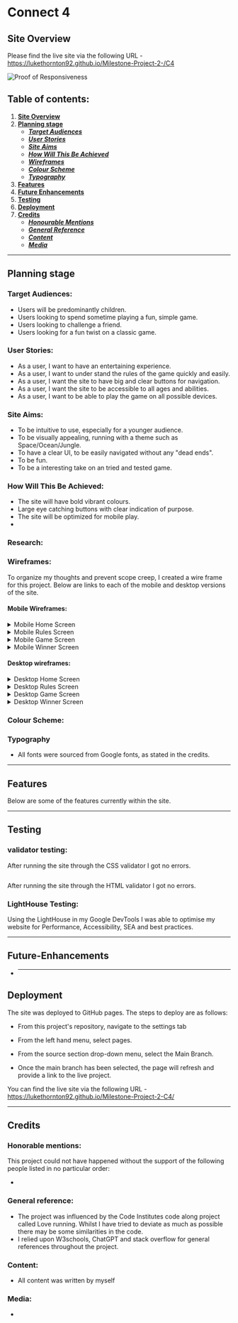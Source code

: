 # **Connect 4**

## **Site Overview**

Please find the live site via the following URL - https://lukethornton92.github.io/Milestone-Project-2-/C4

<img src="" alt="Proof of Responsiveness">

## Table of contents:

1. [**Site Overview**](#site-overview)
2. [**Planning stage**](#planning-stage)
   - [**_Target Audiences_**](#target-audiences)
   - [**_User Stories_**](#user-stories)
   - [**_Site Aims_**](#site-aims)
   - [**_How Will This Be Achieved_**](#how-will-this-be-achieved)
   - [**_Wireframes_**](#wireframes)
   - [**_Colour Scheme_**](#colour-scheme)
   - [**_Typography_**](#typography)
3. [**Features**](#features)
4. [**Future Enhancements**](#future-enhancements)
5. [**Testing**](#testing)
6. [**Deployment**](#deployment)
7. [**Credits**](#credits)
   - [**_Honourable Mentions_**](#honourable-mentions)
   - [**_General Reference_**](#general-refrence)
   - [**_Content_**](#content)
   - [**_Media_**](#media)

---

## **Planning stage**

### **Target Audiences:**

- Users will be predominantly children.
- Users looking to spend sometime playing a fun, simple game.
- Users looking to challenge a friend.
- Users looking for a fun twist on a classic game.

### **User Stories:**

- As a user, I want to have an entertaining experience.
- As a user, I want to under stand the rules of the game quickly and easily.
- As a user, I want the site to have big and clear buttons for navigation.
- As a user, I want the site to be accessible to all ages and abilities.
- As a user, I want to be able to play the game on all possible devices.

### **Site Aims:**

- To be intuitive to use, especially for a younger audience.
- To be visually appealing, running with a theme such as Space/Ocean/Jungle.
- To have a clear UI, to be easily navigated without any "dead ends".
- To be fun.
- To be a interesting take on an tried and tested game.

### **How Will This Be Achieved:**

- The site will have bold vibrant colours.
- Large eye catching buttons with clear indication of purpose.
- The site will be optimized for mobile play.
-

### **Research:**

### **Wireframes:**

To organize my thoughts and prevent scope creep, I created a wire frame for this project. Below are links to each of the mobile and desktop versions of the site.

#### **Mobile Wireframes:**

   <details><summary>Mobile Home Screen</summary>
   <img src="">
   </details>

   <details><summary>Mobile Rules Screen</summary>
   <img src="">
   </details>

   <details><summary>Mobile Game Screen</summary>
   <img src="">
   </details>

   <details><summary>Mobile Winner Screen</summary>
   <img src="">
   </details>

#### **Desktop wireframes:**

   <details><summary>Desktop Home Screen</summary>
   <img src="">
   </details>

   <details><summary>Desktop Rules Screen</summary>
   <img src="">
   </details>

   <details><summary>Desktop Game Screen</summary>
   <img src="">
   </details>

   <details><summary>Desktop Winner Screen</summary>
   <img src="">
   </details>

### **Colour Scheme:**

### **Typography**

- All fonts were sourced from Google fonts, as stated in the credits.

---

## **Features**

Below are some of the features currently within the site.

---

## **Testing**

### **validator testing:**

After running the site through the CSS validator I got no errors.

<img src="" alt="">

After running the site through the HTML validator I got no errors.

### **LightHouse Testing:**

Using the LightHouse in my Google DevTools I was able to optimise my website for Performance, Accessibility, SEA and best practices.

---

## **Future-Enhancements**

- ***

## **Deployment**

The site was deployed to GitHub pages. The steps to deploy are as follows:

- From this project's repository, navigate to the settings tab

- From the left hand menu, select pages.

- From the source section drop-down menu, select the Main Branch.

- Once the main branch has been selected, the page will refresh and provide a link to the live project.

You can find the live site via the following URL - https://lukethornton92.github.io/Milestone-Project-2-C4/

---

## **Credits**

### **Honorable mentions:**

This project could not have happened without the support of the following people listed in no particular order:

-

### **General reference:**

- The project was influenced by the Code Institutes code along project called Love running. Whilst I have tried to deviate as much as possible there may be some similarities in the code.
- I relied upon W3schools, ChatGPT and stack overflow for general references throughout the project.

### **Content:**

- All content was written by myself

### **Media:**

-
